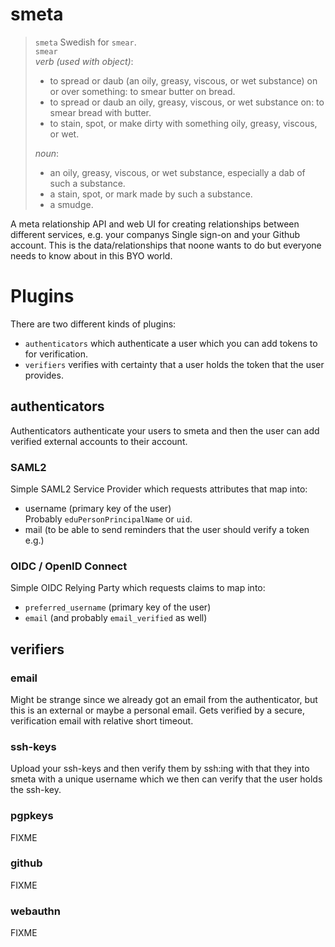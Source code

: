 # smeta

> `smeta` Swedish for `smear`.<br>
> `smear`<br>
> *verb (used with object)*:
> * to spread or daub (an oily, greasy, viscous, or wet substance) on or over something: to smear butter on bread.
> * to spread or daub an oily, greasy, viscous, or wet substance on: to smear bread with butter.
> * to stain, spot, or make dirty with something oily, greasy, viscous, or wet.<br>
>
> *noun*:
> * an oily, greasy, viscous, or wet substance, especially a dab of such a substance.
> * a stain, spot, or mark made by such a substance.
> * a smudge.

A meta relationship API and web UI for creating relationships between different services, e.g. your
companys Single sign-on and your Github account. This is the data/relationships that noone wants to
do but everyone needs to know about in this BYO world.

# Plugins

There are two different kinds of plugins:
* `authenticators` which authenticate a user which you can add tokens to for verification.
* `verifiers` verifies with certainty that a user holds the token that the user provides.

## authenticators
Authenticators authenticate your users to smeta and then the user can add verified external accounts
to their account.

### SAML2
Simple SAML2 Service Provider which requests attributes that map into:
* username (primary key of the user)<br>
  Probably `eduPersonPrincipalName` or `uid`.
* mail (to be able to send reminders that the user should verify a token e.g.)

### OIDC / OpenID Connect
Simple OIDC Relying Party which requests claims to map into:
* `preferred_username` (primary key of the user)
* `email` (and probably `email_verified` as well)

## verifiers

### email
Might be strange since we already got an email from the authenticator, but this is an external or
maybe a personal email. Gets verified by a secure, verification email with relative short timeout.

### ssh-keys

Upload your ssh-keys and then verify them by ssh:ing with that they into smeta with a unique
username which we then can verify that the user holds the ssh-key.

### pgpkeys

FIXME

### github

FIXME

### webauthn

FIXME
